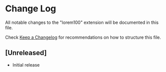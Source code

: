 # Change Log
All notable changes to the "lorem100" extension will be documented in this file.

Check [Keep a Changelog](http://keepachangelog.com/) for recommendations on how to structure this file.

## [Unreleased]
- Initial release